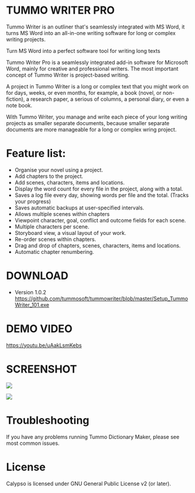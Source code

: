 # TUMMO WRITER PRO

Tummo Writer is an outliner that's seamlessly integrated with MS Word, it turns MS Word into an all-in-one writing software for long or complex writing projects.

Turn MS Word into a perfect software tool for writing long texts

Tummo Writer Pro is a seamlessly integrated add-in software for Microsoft Word, mainly for creative and professional writers. The most important concept of Tummo Writer is project-based writing.

A project in Tummo Writer is a long or complex text that you might work on for days, weeks, or even months, for example, a book (novel, or non-fiction), a research paper, a serious of columns, a personal diary, or even a note book.

With Tummo Writer, you manage and write each piece of your long writing projects as smaller separate documents, because smaller separate documents are more manageable for a long or complex wring project.

# Feature list:
- Organise your novel using a project.
- Add chapters to the project.
- Add scenes, characters, items and locations.
- Display the word count for every file in the project, along with a total.
- Saves a log file every day, showing words per file and the total. (Tracks your progress)
- Saves automatic backups at user-specified intervals.
- Allows multiple scenes within chapters
- Viewpoint character, goal, conflict and outcome fields for each scene.
- Multiple characters per scene.
- Storyboard view, a visual layout of your work.
- Re-order scenes within chapters.
- Drag and drop of chapters, scenes, characters, items and locations.
- Automatic chapter renumbering.

# DOWNLOAD

- Version 1.0.2
https://github.com/tummosoft/tummowriter/blob/master/Setup_TummoWriter_101.exe

# DEMO VIDEO

https://youtu.be/uAakLsmKebs

# SCREENSHOT
![](https://preview.ibb.co/bQkg7m/giao_dien_1.png)

![](https://preview.ibb.co/hBR4Sm/giao_dien_3.png)

# Troubleshooting

If you have any problems running Tummo Dictionary Maker, please see most common issues.

# License

Calypso is licensed under GNU General Public License v2 (or later).